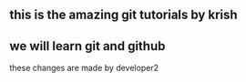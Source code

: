## this is the amazing git tutorials by krish
## we will learn git and github
these changes are made by developer2